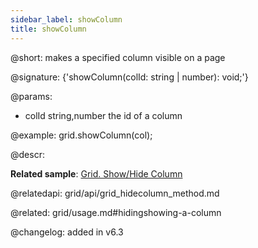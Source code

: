 ```yaml
---
sidebar_label: showColumn
title: showColumn
---          
```


@short: makes a specified column visible on a page

@signature: {'showColumn(colId: string | number): void;'}

@params:
- colId	string,number	the id of a column

@example:
grid.showColumn(col);



@descr:

**Related sample**: [Grid. Show/Hide Column](https://snippet.dhtmlx.com/n4zjwsqj)


@relatedapi: grid/api/grid_hidecolumn_method.md

@related: grid/usage.md#hidingshowing-a-column

@changelog: added in v6.3

